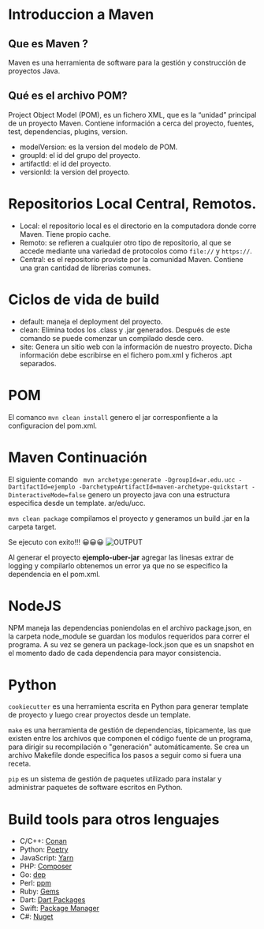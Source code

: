 # Introduccion a Maven

## Que es Maven ?

Maven es una herramienta de software para la gestión y construcción de proyectos Java. 

## Qué es el archivo POM? 

Project Object Model (POM), es un fichero XML, que es la “unidad” principal de un proyecto Maven. Contiene información a cerca del proyecto, fuentes, test, dependencias, plugins, version.

* modelVersion: es la version del modelo de POM.
* groupId: el id del grupo del proyecto.
* artifactId: el id del proyecto.
* versionId: la version del proyecto.

# Repositorios Local Central, Remotos.

* Local: el repositorio local es el directorio en la computadora donde corre Maven. Tiene propio cache.
* Remoto:  se refieren a cualquier otro tipo de repositorio, al que se accede mediante una variedad de protocolos como ```file://``` y ```https://```.
* Central: es el repositorio proviste por la comunidad Maven. Contiene una gran cantidad de librerias comunes.

#  Ciclos de vida de build

* default: maneja el deployment del proyecto.
* clean: Elimina todos los .class y .jar generados. Después de este comando se puede comenzar un compilado desde cero.
* site: Genera un sitio web con la información de nuestro proyecto. Dicha información debe escribirse en el fichero pom.xml y ficheros .apt separados.

# POM

El comanco ``` mvn clean install ``` genero el jar corresponfiente a la configuracion del pom.xml.

# Maven Continuación

El siguiente comando ``` mvn archetype:generate -DgroupId=ar.edu.ucc -DartifactId=ejemplo -DarchetypeArtifactId=maven-archetype-quickstart -DinteractiveMode=false``` genero un proyecto java con una estructura especifica desde un template. ar/edu/ucc.

```mvn clean package``` compilamos el proyecto y generamos un build .jar en la carpeta target.

Se ejecuto con exito!!! 😀😀😀
![OUTPUT](assets/hello_world.png)


Al generar el proyecto **ejemplo-uber-jar** agregar las linesas extrar de logging y compilarlo obtenemos un error ya que no se especifico la dependencia en el pom.xml.

# NodeJS

NPM maneja las dependencias poniendolas en el archivo package.json, en la carpeta node_module se guardan los modulos requeridos para correr el programa. A su vez se genera un package-lock.json que es un snapshot en el momento dado de cada dependencia para mayor consistencia.

# Python

```cookiecutter``` es una herramienta escrita en Python para generar template de proyecto y luego crear proyectos desde un template. 

```make``` es una herramienta de gestión de dependencias, típicamente, las que existen entre los archivos que componen el código fuente de un programa, para dirigir su recompilación o "generación" automáticamente. Se crea un archivo Makefile donde especifica los pasos a seguir como si fuera una receta.

```pip``` es un sistema de gestión de paquetes utilizado para instalar y administrar paquetes de software escritos en Python.

# Build tools para otros lenguajes

* C/C++: [Conan](https://conan.io/)
* Python: [Poetry](https://python-poetry.org/)
* JavaScript: [Yarn](https://yarnpkg.com/)
* PHP: [Composer](https://getcomposer.org/)
* Go: [dep](https://github.com/golang/dep)
* Perl: [ppm](https://code.activestate.com/ppm/)
* Ruby: [Gems](https://rubygems.org/)
* Dart: [Dart Packages](https://pub.dev/)
* Swift: [
Package Manager
](https://swift.org/package-manager/)
* C#: [Nuget](https://www.nuget.org/)